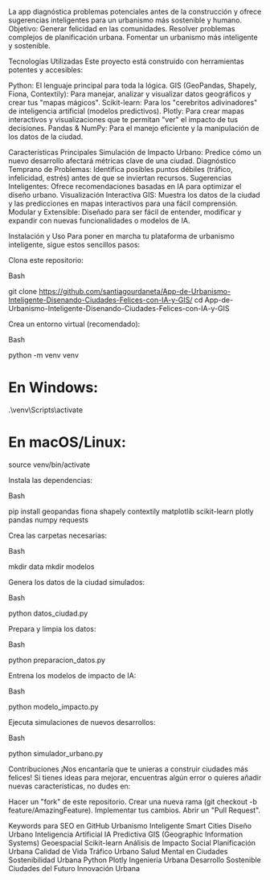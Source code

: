 
La app diagnóstica problemas potenciales antes de la construcción y ofrece sugerencias inteligentes para un urbanismo más sostenible y humano.  Objetivo:  Generar felicidad en las comunidades. Resolver problemas complejos de planificación urbana. Fomentar un urbanismo más inteligente y sostenible.

Tecnologías Utilizadas
Este proyecto está construido con herramientas potentes y accesibles:

Python: El lenguaje principal para toda la lógica.
GIS (GeoPandas, Shapely, Fiona, Contextily): Para manejar, analizar y visualizar datos geográficos y crear tus "mapas mágicos".
Scikit-learn: Para los "cerebritos adivinadores" de inteligencia artificial (modelos predictivos).
Plotly: Para crear mapas interactivos y visualizaciones que te permitan "ver" el impacto de tus decisiones.
Pandas & NumPy: Para el manejo eficiente y la manipulación de los datos de la ciudad.


Características Principales
Simulación de Impacto Urbano: Predice cómo un nuevo desarrollo afectará métricas clave de una ciudad.
Diagnóstico Temprano de Problemas: Identifica posibles puntos débiles (tráfico, infelicidad, estrés) antes de que se inviertan recursos.
Sugerencias Inteligentes: Ofrece recomendaciones basadas en IA para optimizar el diseño urbano.
Visualización Interactiva GIS: Muestra los datos de la ciudad y las predicciones en mapas interactivos para una fácil comprensión.
Modular y Extensible: Diseñado para ser fácil de entender, modificar y expandir con nuevas funcionalidades o modelos de IA.

Instalación y Uso
Para poner en marcha tu plataforma de urbanismo inteligente, sigue estos sencillos pasos:

Clona este repositorio:

Bash

git clone https://github.com/santiagourdaneta/App-de-Urbanismo-Inteligente-Disenando-Ciudades-Felices-con-IA-y-GIS/
cd App-de-Urbanismo-Inteligente-Disenando-Ciudades-Felices-con-IA-y-GIS

Crea un entorno virtual (recomendado):

Bash

python -m venv venv
# En Windows:
.\venv\Scripts\activate
# En macOS/Linux:
source venv/bin/activate

Instala las dependencias:

Bash

pip install geopandas fiona shapely contextily matplotlib scikit-learn plotly pandas numpy requests 

Crea las carpetas necesarias:

Bash

mkdir data
mkdir modelos

Genera los datos de la ciudad simulados:

Bash

python datos_ciudad.py

Prepara y limpia los datos:

Bash

python preparacion_datos.py

Entrena los modelos de impacto de IA:

Bash

python modelo_impacto.py

Ejecuta simulaciones de nuevos desarrollos:

Bash

python simulador_urbano.py

Contribuciones
¡Nos encantaría que te unieras a construir ciudades más felices! Si tienes ideas para mejorar, encuentras algún error o quieres añadir nuevas características, no dudes en:

Hacer un "fork" de este repositorio.
Crear una nueva rama (git checkout -b feature/AmazingFeature).
Implementar tus cambios.
Abrir un "Pull Request".

Keywords para SEO en GitHub
Urbanismo Inteligente
Smart Cities
Diseño Urbano
Inteligencia Artificial
IA Predictiva
GIS (Geographic Information Systems)
Geoespacial
Scikit-learn
Análisis de Impacto Social
Planificación Urbana
Calidad de Vida
Tráfico Urbano
Salud Mental en Ciudades
Sostenibilidad Urbana
Python
Plotly
Ingeniería Urbana
Desarrollo Sostenible
Ciudades del Futuro
Innovación Urbana
